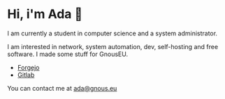 # Hi, i'm Ada 💅

I am currently a student in computer science and a system administrator.

I am interested in network, system automation, dev, self-hosting and free software.  I made some stuff for GnousEU.

- [Forgejo](https://git.gnous.eu/ada)
- [Gitlab](https://gitlab.gnous.eu/ada)

You can contact me at [ada@gnous.eu](mailto:ada@gnous.eu)
